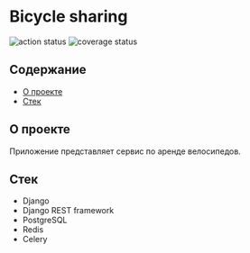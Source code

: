 # Bicycle sharing

![action status](https://github.com/a-krstn/bicycle_sharing/actions/workflows/bicycle_sharing_actions.yaml/badge.svg)
![coverage status](https://gist.github.com/a-krstn/3f666ba0970ce7dd9f83a8b9e2fb30ec/raw/coverage.svg)

## Содержание
- [О проекте](#о-проекте)
- [Стек](#стек)

## О проекте
Приложение представляет сервис по аренде велосипедов.

## Стек
- Django
- Django REST framework
- PostgreSQL
- Redis
- Celery
